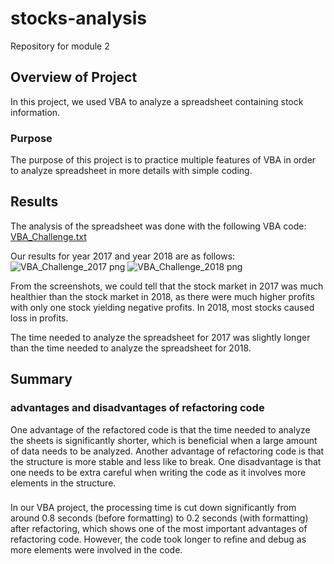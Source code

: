 # stocks-analysis
Repository for module 2

## Overview of Project
In this project, we used VBA to analyze a spreadsheet containing stock information.

### Purpose
The purpose of this project is to practice multiple features of VBA in order to analyze spreadsheet in more details with simple coding.

## Results
The analysis of the spreadsheet was done with the following VBA code:
[VBA_Challenge.txt](https://github.com/zhuowawu/stocks-analysis/files/9036806/VBA_Challenge.txt)

Our results for year 2017 and year 2018 are as follows:
![VBA_Challenge_2017 png](https://user-images.githubusercontent.com/107438409/177092590-5894ff57-8554-4d9b-96b5-b803881e43d9.png)
![VBA_Challenge_2018 png](https://user-images.githubusercontent.com/107438409/177092624-613f03be-99ff-432d-b9af-646d4017a4df.png)

From the screenshots, we could tell that the stock market in 2017 was much healthier than the stock market in 2018, as there were much higher profits with only one stock yielding negative profits. In 2018, most stocks caused loss in profits.

The time needed to analyze the spreadsheet for 2017 was slightly longer than the time needed to analyze the spreadsheet for 2018.


## Summary

### advantages and disadvantages of refactoring code
One advantage of the refactored code is that the time needed to analyze the sheets is significantly shorter, which is beneficial when a large amount of data needs to be analyzed. Another advantage of refactoring code is that the structure is more stable and less like to break. One disadvantage is that one needs to be extra careful when writing the code as it involves more elements in the structure.

### 
In our VBA project, the processing time is cut down significantly from around 0.8 seconds (before formatting) to 0.2 seconds (with formatting) after refactoring, which shows one of the most important advantages of refactoring code. However, the code took longer to refine and debug as more elements were involved in the code. 
